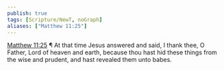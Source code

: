 ```yaml
---
publish: true
tags: [Scripture/NewT, noGraph]
aliases: ["Matthew 11:25"]
---
```

[Matthew 11:25](https://churchofjesuschrist.org/study/scriptures/nt/matt/11?lang=eng&id=p25#p25) ¶ At that time Jesus answered and said, I thank thee, O Father, Lord of heaven and earth, because thou hast hid these things from the wise and prudent, and hast revealed them unto babes.
